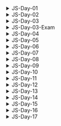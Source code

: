 <details>
<summary>JS-Day-01</summary>

### Topic:

- Setting Up Your Code Editor
- Introduction to JavaScript
- Linking a JavaScript File
- Variables
- Problem - 01:
- Data Types
- let, const and var
- Basic Operators
- Operator Precedence
- Problem - 02

### Linking JS file:

- normally at the end of body
- but sometimes required at top

```html
<!DOCTYPE html>
<html lang="en">
<head>
    <meta charset="UTF-8">
    <meta http-equiv="X-UA-Compatible" content="IE=edge">
    <meta name="viewport" content="width=device-width, initial-scale=1.0">
    <title>Document</title>
</head>
<body>
    
    <script src="./script.js"></script>
</body>
</html>
```

### Variable Naming

- variable naming should not start with Capital or any keyword

```jsx
// let Person = "Almin";
// let function = 10;
```

JavaScript has two main types of data: primitive and complex.

### JavaScript has six primitive data types:

- Boolean
- Null
- Undefined
- Number
- String
- Symbol (added in ECMAScript 6)

### Complex data types are:

- Object
- Array
- Function
- Date
- RegExp
- Error
- Map
- Set
- WeakMap
- WeakSet
- ArrayBuffer
- SharedArrayBuffer
- DataView
- Typed Arrays

### Re-assign or mutate (let)

```jsx
let isJsFun;
console.log(isJsFun)

// re-assign or mutate 
isJsFun = true;
console.log(isJsFun);
```

### If a variable declare with cost it can’t be undefined and it cant be re-assign

```jsx
const isJsFun; //error
```

### Variable should not declare without keyword

```jsx
name = "Tansen"; //should not use like this when declaring
```

</details>

<details>
<summary>JS-Day-02</summary>
    
### Topic:

- Different Operations in JS

### Math Operations

```jsx
const currentYear = 2023;
const ageTumpa = currentYear - 1998;
const ageRahat = currentYear - 1996;
console.log(ageTumpa, ageRahat);
```

### String operation

```jsx
const first_name = "Alahi";
const last_name = "Tansen";
console.log(first_name + " " + last_name);

const bikeBrand = "Yamaha";
const bikeModel = "MT5";
const fullBikeName = bikeBrand + " " + bikeModel;
console.log(fullBikeName);
```

### Assignment operator

```jsx
let number = 20 + 10;
number = number + 5;
number -= 10;
console.log(number);
```

### Operator precedence

```jsx
console.log(2023>2002+16);
```

### Template literals

```jsx
const name = "Tansen"
const age=21
const job="student"
const bio="My name is "+name+"."+" I am "+age+" years old."+"I am a "+job+"."
console.log(bio);

//now with template literals
const bio2=`My name is ${name}. I am ${age} years old.I am a ${job}.`
console.log(bio2);
console.log(`I
am 
Tansen`);
```

### Conditionals or control structure

```jsx
const birthYear=1995;
if(birthYear<=1999){
console.log("You are a 90's kid");
}else{
console.log("You are not a 90's kid");
}
```

### Type conversion(manually) and coercion(automatically)

```jsx
const inputYear=1995
console.log(inputYear+10);

const inputYear2="1995"
console.log(inputYear2+10); //coercion(automatically) 10 will become string

console.log(inputYear2-10); //coercion(automatically) 10 will become number
```

### Game

```jsx
let a="1"+1
a-=1
console.log(a);
```

</details>

<details>
<summary>JS-Day-03</summary>

### Topic:

- Truthy and Falsy Value
- Equality operators
- Condition
- AND OR
- Switch Case
- Ternary operator

### Truthy & Falsy Value

- There are 5 falsy value
    - `0`
    - `””`
    - `undefined`
    - `null`
    - `NaN`

```jsx
// Truthy & Falsy Value
console.log(Boolean(0));
console.log(Boolean(""));
console.log(Boolean(undefined));
console.log(Boolean(null));
console.log(Boolean(NaN));
console.log(Boolean(1));
```

- All others are Truthy value

### Equality operators

- `=` —> Assign
- `==` or `===` —> equality
- `! =` or `! ==` —> not equal
- JS doesn’t type coercion, strict
- All time use `===` , it will check strictly

```jsx
// Equality operators
const age = "20";
if (age === 20) {
    console.log("You are adult"); //when "=="
} else {
    console.log("You are too young"); //when "==="
}
```

### Nested Condition

when inside a condition and it does not match it will stop there or `else` will execute if `else` is define

```jsx
if (testAge === 18) {
    if (testNID) {
        if (testPassport) {
            console.log(`your age: ${testAge}, applicable for this job.`);
        }
    } else {
        console.log(`Absent!`);
    }

} else if (testAge !== 18) {
    if (testBirthReg) {
        console.log(`your age: ${testAge}, and you're note applicable. `);
    } else {
        console.log(`Absent!`);
    }
} else {
    console.log(`Absent!`);
}
```

### Leap year (AND OR)

```jsx
let year = 2024;
if (year % 400 === 0 || (year % 4 === 0 && year % 100 !== 0)) {
    console.log(`${year} is a leap year.`);
} else {
    console.log(`${year} is not a leap year.`);
}
```

### Switch case

```jsx
const day = "sunday";

switch (day) {
    case "saturday":
        console.log("No Class!");
        break;
    case "sunday":
        console.log("Class!!");
        break;
    case "monday":
        console.log("No Class");
        break;
    case "tuesday":
    case "wednesday":
        console.log("No Class!!");
        break;
    case "thursday":
    case "friday":
        console.log("Class!!");
        break;
    default:
        console.log("Not a valid day");
        break;
}
```

### Ternary Operator

```jsx
const a=2;
const b=3;
let c;

a>b?c=a+b : c=b-a;
console.log(c);
```

</details>

<details>
<summary>JS-Day-03-Exam</summary>

### Type Conversion vs Type Coercion

```jsx
// Type conversion - Manual conversion
const myNumber = "10"
console.log(Number(myNumber));

// Type coercion -  Automatic conversion
const myNumber2 = "10"
console.log(myNumber2 / 2);
```

### if.. else if.. else

- Single condition execute

### if.. if.. else

- Multiple condition execute

### Undefined vs Null

- `let age;` —> undefined
- `let age = null;` —> Null (show as object)

</details>

<details>
<summary>JS-Day-04</summary>

### Topic:

- Strict mode
- Function in JS

### Strict mode

```jsx
"use strict";

const private =20;
const interface = "audio"
console.log(private);
```

### Function: 3 ways of creating function

- Function declarations
- Function expressions
- Arrow function

Function declarations

```jsx
function sumTwo(num1,num2){
    const sum = num1+num2
    console.log(sum);
}
sumTwo(3,4)
```

</details>

<details>
<summary>JS-Day-05</summary>

### Topic:

- Three way of creating function

### Function declarations

```jsx
// function declarations
function addThreeNum(num1, num2, num3) {
    const sum = num1 + num2 + num3;
    console.log(sum);
}
addThreeNum(2, 3, 4);
```

### Function expressions

```
// function expression
const juiceFactory = function (apples,oranges){
    const juice = (apples*oranges)/2
    return `${juice} Juice is ready using ${apples} apples and ${oranges} oranges. 🥤`
}
console.log(juiceFactory(10,20));
```

### Arrow function

```jsx
// arrow functions
const addTwoNum = (num1, num2) =>{
    const sum = num1 + num2;
    console.log(sum);
}
addTwoNum(2, 3);

const ageCalc = (birthYear)=>2023-birthYear;
console.log(ageCalc(2001));

const heroMaker = (heroAge,heroSkill)=>{
    if (heroAge>=18 && heroSkill){
        return "You can be a hero."
    }else{
        return "You can't be a hero"
    }
}
console.log(heroMaker(21,true));
```

</details>

<details>
<summary>JS-Day-06</summary>

### Topic:

- Function calling function

### Function calling function

```jsx
function technicalTest(ramF,cpuC){
    const dramState = ramFreqTest(ramF)
    const cpuState = cpuTurbo(cpuC)
    return `${dramState} and ${cpuState}`

}

console.log(technicalTest(2400,1.8));

function ramFreqTest(ramFreq){
    return ramFreq>=2620?"DDR4":"DDR3"
}

function cpuTurbo(cpuClock){
    return cpuClock>=3.1?"1800rpm":"1400rpm"
}
```

</details>

<details>
<summary>JS-Day-07</summary>

### Topic:

- Array
- Array methods
- Function revision
- Side effect calculation
- Currying function
- Anonymous function
- Objects

### Two way of creating array

- Literal syntax
- Array function

```jsx
// array (literal systax)
const friend = ['Shohan', 'Badhon', 'Eklas', 'Nasim'];

const years = [1991, 1993, 1995, 1999];

// array (array function)
const years2 = new Array(2001, 2003, 2005, 2009);
```

### Array methods

```jsx
// array length 
console.log(friend.length);

// push - add element at the end
const lastBenchers = ['Shohan', 'Shuvo', 'Abdullah', 'Fahim'];

lastBenchers.push('Abir');

console.log(lastBenchers);

// unshift - add element at the beginning
lastBenchers.unshift('Tansen');
console.log(lastBenchers);

// pop - remove element at the end
lastBenchers.pop();
console.log(lastBenchers);

// shift - remove element at the beginning
lastBenchers.shift();
console.log(lastBenchers);

// indexOf - finding element by name 
console.log(lastBenchers.indexOf('Shuvo'));

// includes - if it present in array or not boolean
console.log(lastBenchers.includes('Tansen'));
```

### Currying Array

```jsx
// currying function
function  multi(a){
    return function(b){
        return function(c){
            return function(d){
                return function(e){
                    return a*b*c*d*e
                }
            }
        }
    }
}

console.log(multi(5)(4)(3)(2)(1));
```

### Currying function to arrow function (lambda function)

```jsx
// lamda calculus or lamda function declarations
const multiPro = (a) => (b) => (c) => (d) => (e) => a * b * c * d * e;
console.log(multiPro(5)(4)(3)(2)(1));
```

### Object

```jsx
//object
const student = {
    firstName : "Arafat",
    lastName : "Rahman",
    age:19,
    job:"Programmer",
    firends:["Rahim","Karim","Nishi"],
    isGoodAtGame:true,
}
// finding properties using two methods (dot and bracket)

console.log(student.age);
console.log(student.firends[2]);

console.log(student["firstName"]);
```

</details>

<details>
<summary>JS-Day-08</summary>

### Topic:

- Array revision
- Mutate (reassign)
- Creating object
- Creating method
- This
- Reference
- For loop
- continue - break
- loop inside a loop
- while loop

### Array Revision

```jsx
// array literal
const odd = [1, 3, 5, 7, 9];
console.log(odd);

// array function
const even = new Array(2, 4, 6, 8);
console.log(even);

console.log(odd[3]);
console.log(even[3]);

console.log(odd.length);
console.log(odd[odd.length - 1]);
```

### Mutate (reassign)

```jsx
// mutate
const odd = [1, 3, 5, 7, 9];
odd[2] = 55;
console.log(odd);
```

### Object creating

```jsx
const student = {
    firstName: "Nesnat",
    lastName: "Ahmad",
    birthYear: 2001,

    calcAge: function () {
        return 2023 - student.birthYear; //what if student name changed? so this can be used to solve that problem
    },
};
console.log(student.calcAge());
```

### Method & This

```jsx
const student2 = {
    firstName: "Nesnat",
    lastName: "Ahmad",
    birthYear: 2005,

    calcAge: function () {
        return 2023 - this.birthYear; //using this
    },
    greetings: function () {
        return `Hello, ${this.firstName}`;
    },
};
console.log(student2.calcAge());
console.log(student2.greetings());
```

### For Loop

```jsx
// for loop
for (let i = 1; i <= 20; i++) {
    console.log(`Step ${i}`);
}

const namesArray = ["Alice", "Bob", "Charlie", "David", "Emma", "Frank", "Grace",
    ["Mina", "Tina", "Rina", "Parina"],
    true,
    "Dancer"
];
for (let i = 0; i < namesArray.length; i++) {
    console.log(namesArray[i]);
}

const evenNumbers = [2, 4, 6, 8, 10, 12, 14, 16, 18, 20];
let sum = 0;
for (let i = 0; i < evenNumbers.length; i++) {
    sum += evenNumbers[i];
}
console.log(sum);

const arr = [10, true, 21, "a", "b", false, 55, true, "x"];
const arr2 = [];

for (let i = 0; i < arr.length; i++) {
    arr2.push(arr[i]);
}
console.log(arr2);

const years = [1994, 1996, 1998, 2001, 1993, 1995];

const ages = [];

for (let i = 0; i < years.length; i++) {
    ages.push(2023 - years[i]);
}
console.log(ages);
```

### continue and break

```jsx
console.log("Continue");
for (let i = 0; i < arr.length; i++) {
    if (typeof arr[i] === "string") {
        continue;
    }
    console.log(arr[i], typeof arr[i]);
}

console.log("Break");
for (let i = 0; i < arr.length; i++) {
    if (typeof arr[i] === "string") {
        break;
    }
    console.log(arr[i], typeof arr[i]);
}
```

### loop inside a loop

```jsx
for (let i = 1; i <= 10; i++) {
    console.log(`Step ----------- ${i}`);
    for (let j = 1; j <= i; j++) {
        console.log(`Run --${j}`);
    }
}

// Star pattern 
let n = 5;
let star = "";
for (let row = 1; row <= n; row++) {
    for (let col = 1; col <= n; col++) {

        star += "*";
    }
    star += "\n";
}
console.log(star);
```

### While Loop

```jsx
// while loop 
let i=0
const arr3 = [10,20,30,40,50]
while(i<arr3.length){
    console.log(arr3[i]);
    i++
}
```

</details>

<details>
<summary>JS-Day-09</summary>

### Topic:

- JavaScript Fundamental Recap
- Previous (01 - 08) day revision

</details>

<details>
<summary>JS-Day-10</summary>

### Topic:

- NodeJS installation
- Live server
- Think as a programmer
- Debug a program
- JavaScript definition
- Features of JS
- JS Engines
- V8 Engine

### NodeJS installation

### Live server

install live-server

```jsx
npm install live-server -g
```

run live server

```jsx
live-server
```

### Think as a programmer

- Define problem
- What is the input and output of that problem
- What I need to solve that problem

```jsx
// given an array of positive numbers "arr", find total sum of all elements

// strategy:
//input array / posivite integer >0 / arr 
//output : sum / all elements from the array
//1. declare a container
//2. read all element for loop
//3. container that will hold the sum

function summation(arr) {
    let sum = 0;
    for (let i = 0; i < arr.length; i++) {
        sum += arr[i];
    }
    return sum;
}

const arr = [5,2,4,1,3,5,6,9]

console.log(summation(arr));
```

### JavaScript definition

Simple definition

> JavaScript is a high level object oriented interpreted multi paradigm programming language.
> 

Brief definition

> JavaScript is a high level, prototype based, object oriented, multi-paradigm, interpreted or just-in-time (JIT) compiled, dynamic, single threaded, garbage collected, programming language with first class functions and non-blocking event loop concurrency model.
> 

### Features of JS

1. `High-level`: JavaScript is a high-level programming language, which means that it provides abstractions and features that simplify programming and hide low-level details from the programmer.
2. `Prototype-based`: JavaScript uses a prototype-based inheritance model, where objects inherit properties and methods from other objects. This allows for easy reuse and extensibility of existing code.
3. `Object-oriented`: JavaScript supports object-oriented programming (OOP) concepts like encapsulation, inheritance, and polymorphism through its prototype-based approach.
4. `Multi-paradigm`: JavaScript is a multi-paradigm language, which means that it supports several different programming styles, including object-oriented, functional, and imperative programming.
    
    Procedural Programming:
    
    - Based on the concept of procedures or routines that perform specific tasks.
    - Uses a step-by-step approach to problem-solving.
    - Focuses on solving problems through procedures or functions that operate on data.
    - Does not emphasize the use of objects and classes.
    
    Object-Oriented Programming (OOP):
    
    - Based on the concept of objects, which can contain data and methods to operate on that data.
    - Encapsulates data and behavior within objects, promoting modularity and code reusability.
    - Emphasizes concepts like inheritance, polymorphism, and encapsulation.
    - Allows for the creation of complex applications by breaking them down into smaller, more manageable objects.
    
    Functional Programming:
    
    - Based on the concept of functions, which are used to transform data and solve problems.
    - Treats computation as the evaluation of mathematical functions and avoids changing state and mutable data.
    - Emphasizes immutability, purity, and higher-order functions.
    - Promotes the creation of small, reusable functions that can be composed together to solve larger problems.
5. `Interpreted or JIT compiled`: JavaScript can be either interpreted, meaning that code is executed on-the-fly, or just-in-time (JIT) compiled, where code is compiled at runtime for faster execution.
6. `Dynamic`: JavaScript is a dynamically-typed language, which means that variables can change types at runtime, making it easier to write flexible code.
7. `Single-threaded`: JavaScript is single-threaded, meaning that it only has one execution thread.
8. `Garbage-collected`: JavaScript automatically manages memory using garbage collection, which frees up memory for objects that are no longer being used.
9. `First-class functions`: Functions in JavaScript are first-class citizens, which means that they can be passed around as arguments and returned from other functions like any other value.
10. `Blocking event loop concurrency model`: JavaScript uses a non-blocking event loop concurrency model, which allows for asynchronous programming using callbacks, promises, and async/await. This means that long-running tasks can be executed in the background without blocking the main thread.

### JS Engines

- `V8`: This is Google's high-performance JavaScript engine which is used in the Chrome web browser and Node.js.
- `SpiderMonkey`: This is Mozilla's JavaScript engine which is used in Firefox web browser and various other Mozilla projects, Brave browser.
- `JavaScriptCore`: This is Apple's JavaScript engine which is used in Safari web browser, as well as other Apple products like macOS and iOS.
- `Chakra`: This is Microsoft's JavaScript engine which is used in Edge web browser and various other Microsoft products.
- `Nashorn`: This is Oracle's JavaScript engine which is used in Java Virtual Machine (JVM) for executing JavaScript code.
- `Rhino`: This is an open-source JavaScript engine written in Java, developed by the Mozilla Foundation. It is used in various web application servers, such as Apache Tomcat.
- `Duktape`: This is a lightweight, embeddable JavaScript engine written in C. It is often used in embedded systems or IoT devices.
- `JerryScript`: This is another lightweight, embeddable JavaScript engine written in C. It is specifically designed for resource-constrained devices and is used in many IoT applications

### V8 Engine

- `Call Stack`: The call stack is a data structure used to keep track of function calls in a program. When a function is called, a new frame is added to the top of the call stack to represent that function's execution context. As functions return, their frames are removed from the stack.
- `Heap`: The heap is the memory area where objects are allocated and stored in a JavaScript program. The V8 engine uses a generational garbage collector to manage the heap. Objects that are no longer referenced by the program are automatically marked for garbage collection and their memory is reclaimed.
- `Function Execution`: When a function is executed in V8, a new frame is added to the call stack with the function's local variables and arguments. As the function executes, it may create new objects that are stored in the heap. When the function returns, its frame is removed from the stack and any objects it created are eligible for garbage collection if they are no longer referenced.
- `Memory Management`: V8 manages memory allocation using a combination of stack and heap memory. Stack memory is used to store primitive data types like numbers and Booleans as well as function call frames. Heap memory is used to store larger objects and data structures like arrays and objects.

</details>

<details>
<summary>JS-Day-11</summary>

### Topic:

- Scoping
- Scope chain
- Hosting
- Temporal Dead Zone(TDZ)
- This keyword
- Referencing the same memory when copying

### Scoping

Space or area or environment in which a certain variable is declared

- Global scope
- Function scope
- Block scope

Global scope

```jsx
const herName = "Tumpa"; //global scope
```

Function scope

```jsx
function doMath(x, y) {
    const sum = x + y; // function scope 
    return sum;
}
```

Function scope as block scope

If use `use strict` all function will be block scope

```jsx
"use strict"
function doMath(x, y) {
    const sum = x + y; // block scope 
    return sum;
}
console.log(doMath(2, 3));
```

Block scope

```jsx
if (herName === "Tumpa") {
    const herName = "Rebecca"; //block scope
    console.log(herName);
} else {
    console.log(herName);
}
```

### Scope chain

- `Scope` - Space or area or environment in which a certain variable is declared
- `Scope of a variable`  - Where the variable is being access, accessible area of that variable
- `var` is function scope
- Every Scope connected through chain.
- Scope chain works —> child to  parent
- Parent function can’t access child variable
- Child variable can access parent variable (inner to outer)

### Hoisting

Accessing variable right before its declaration

- function declaration
- var variable

`let`,`const` not hoisting supported , It is Temporal Dead Zone(TDZ) when trying to accessing variable right before its declaration.

Temporal Dead Zone(TDZ) Level:

TDZ level 0:

```jsx
function second() {
        const job = "Programmer";
        console.log(`${myName} is a ${age} years old ${job}.`);
    }
```

TDZ level 01:

```jsx
function second() {
        console.log(1);
        const job = "Programmer";
        console.log(`${myName} is a ${age} years old ${job}.`);
    }
```

TDZ level 02:

```jsx
function second() {
        console.log(1);
        console.log(2);
        const job = "Programmer";
        console.log(`${myName} is a ${age} years old ${job}.`);
    }
```

TDZ level n:

```jsx
function second() {
        console.log(1);
        console.log(2);
        const job = "Programmer";
        console.log(`${myName} is a ${age} years old ${job}.`);
    }
```

TDZ level when there is function:

```jsx
function second() {
        function five(){
            console.log(2n^3);
        }
        function four(){
            console.log(2n^2);
        }
        function third){
            console.log(2n^1);
        }
        const job = "Programmer";
        console.log(`${myName} is a ${age} years old ${job}.`);
    }
```

### This keyword

What ever object is calling by `calAge` , `this` will follow that

```jsx
const tumpaObj = {
    fullName :"Tumpa",
    birthYear :1996,

    calAge: function(){
        console.log(this);
       return 2023 - this.birthYear
    },

};
console.log(tumpaObj.calAge());
console.log(this);
```

### Referencing the same memory when copying

`sabrinaObj.fullName` is changed but `tumpaObj.fullName` also gonna change

```jsx
const tumpaObj = {
    fullName :"Tumpa",
    birthYear :1996,

    calAge: function(){
        
       return 2023 - this.birthYear
    },

};
const sabrinaObj = tumpaObj
sabrinaObj.fullName = "Sabrina"
console.log(sabrinaObj,tumpaObj);
```

Arrow function does not have this keyword functionalities

```jsx
const computer = {
    clockSpeed: 3.9,

    // turboFan: function () {
        // console.log(this);
    //     return this.clockSpeed * 99;
    // },
    turboFan: () => {
        console.log(this); // this will ppoint to window
        return this.clockSpeed * 99;
    },
};

console.log(computer.turboFan());
```

</details>

<details>
<summary>JS-Day-12</summary>

### Topic:

- Closures
- DOM tree
- DOM manipulation

### Closures

A closure gives a function access to all variables of its parent function, even after that fuinction has returned.

```jsx
function regrigerator() {
    let coke = 6;

    return function() {
        coke--;
        console.log(`${coke} coke`);
    };
}
const drink = regrigerator();
drink()
```

### DOM manipulation

- Selecting elements
- Styling elements
- Creating elements
- Node traversals
- Event handlers

Selecting elements 

```jsx
// 1. selecting elements 
//id -- fast / rarely
const title = document.getElementById("main-heading");
const secondTitle = document.getElementById("second-heading");
console.log(title);
console.log(secondTitle);

// class
const country = document.getElementsByClassName("country");
console.log(country);

// tag name 
const input = document.getElementsByTagName("input");
console.log(input);

// Quary selector -- mostly used
const title2 = document.querySelector("#main-heading"); //id
console.log(title2);
const btn = document.querySelector(".btn"); //class
console.log(btn);
const h2 = document.querySelector("h2"); //tag
console.log(h2);

// Quary selector all
const country2 = document.querySelectorAll(".country");
console.log(country2);
```

Styling elements 

```jsx
/ 2. styling elements 
const title3 = document.querySelector("#main-heading");
title3.style.color = "crimson";
title3.style.backgroundColor = "black";
title3.style.fontSize = "3rem";

const countries = document.querySelectorAll(".country");
for (let i = 0; i < countries.length; i++) {
    countries[i].style.color = "hotpink";
    countries[i].style.fontSize = "2rem";
}
```

Creating elements 

```jsx
// 3. creating elements 
const ul = document.querySelector("ul");

const li = document.createElement("li");
li.textContent = "India";

//append

// ul.append(li)
// ul.appendChild(li)
// ul.insertAdjacentElement('afterbegin',li)
ul.insertAdjacentElement('beforeend', li);

const firstCountry = document.querySelector(".country");
firstCountry.textContent = "BD";
console.log(firstCountry);

// set attribute 
const h1 = document.querySelector("#main-heading");
h1.setAttribute("class", "main-headline");
h1.setAttribute("width", "300px");
h1.removeAttribute("class");
h1.removeAttribute("width");

// class 
h1.classList.add("main-heading", "first-country");
h1.classList.remove("main-heading");

const a = 10;
if (a === 10) h1.classList.toggle("main-heading");
```

Node traversals

```jsx
/ 4. node traversals 
const ul2 = document.querySelector("ul");
console.log(ul2.parentElement);
console.log(ul2.parentNode);
console.log(ul2.childNodes);
console.log(ul2.children);
```

Event handlers (it will be added on button where clicked) - higher order function (which can take callback function as argument)

```jsx
// 5. event handlers (it will be added on button where clicked) - higher order function (which can take callback function as argument)
const btn2 = document.querySelector(".btn");
const input2 = document.querySelector(".input");
const ul3 = document.querySelector("ul");

btn2.addEventListener('click', function () {
    const li = document.createElement("li");
    li.classList.add("country");
    li.textContent = input2.value; //always string
    ul.append(li);
    input2.value = "";
})
```

</details>

<details>
<summary>JS-Day-13</summary>

### Topic:

- DOM simple project
    - Modal window project
    - Guess my number project

</details>

<details>
<summary>JS-Day-14</summary>

### Topic:

- Data Structures & EXNEXT & Modern operators
- Destructuring arrays
- Switching variable
- Store return value
- Nested destructuring
- Default values
- Destructuring object
- Changing object name
- Object default value
- Mutating variables
- Nested object
- Spread operators
- Copying object

### Notes

- Iterables: `arrays`,`strings`,`maps`,`sets`
- Not iterable : `objects`
- Map : There are two map, map it self is data structure and map array method

### Destructuring arrays

```jsx
// destructuring arrays 
// old way
const arr = [1, 2, 3];
const a = arr[0];
const b = arr[1];
const c = arr[2];

// new way 
const [x, y, z] = arr;
console.log(x, y, z);

const arr2 = [5, 6, 7];
const [m, n, o] = arr2;
console.log(m,n,o);
```

### Switching variable

```jsx
// Switching variable 
// old way 
let first = 10;
let second = 20;
let temp = first;
first = second;
second = temp;
console.log(first, second);

// new way 
[first,second]=[second,first]
console.log(first, second);
```

### Store return value

```jsx
const resturant = {
    name: "Burger House 420",
    location: "Puran Dhaka,Dhaka,Bangladesh",
    categories: ["Italian", "Vegeterian", "Local", "Organic"],
    starterMenu: [
        "Chicken Cheese Burger",
        "Beef Burger",
        "Garlic Bread",
        "Italian Spicy Pasta",
        "Bagdadi Shahi Biriyani",
        "Mexican Chilli Chicken",
    ],
    mainMenu: ["Burger", "Pizza", "Fajita", "French Fries"],
    openingHours: {
        sun: {
            open: 10,
            close: 22
        },
        fri: {
            open: 9,
            close: 23
        },
        wed: {
            open: 11,
            close: 22
        },
    },

    order:function(starterIndex,mainIndex){
        return [this.starterMenu[starterIndex],this.mainMenu[mainIndex]]
    }
};

// Store return value
const [firstOrder,secondOrder]=resturant.order(2,0)
console.log(firstOrder,secondOrder);
```

### Nested destructuring

```jsx
//nested destructuring
const nested = [2,4,[5,6]]
const [i,j,[k,l]]=nested
console.log(i,j,k,l);
```

### Default values

```
//default values
const arrNew = [10,30]
const[p=1,q=1,r=1,s=1]=arrNew
console.log(p,q,r,s);
```

### Destructuring object

```jsx
//destructuring object
const { categories, mainMenu, starterMenu } = resturant;
console.log(categories, mainMenu, starterMenu);
```

### Changing object name

```jsx
// changing object name 
const { name: resturantName, location, openingHours } = resturant;
console.log(resturantName, location, openingHours);

const { sun: sunday, wed: wednesday, fri: friday } = resturant.openingHours;
console.log(sunday, wednesday, friday);
```

### Object default value

```jsx
// object default value 
const { mainNai = [] } = resturant;
console.log(mainNai);
```

### Mutating variables

```jsx
// mutating variables 
let f = 100;
let g = 200;

const obj = { f: 20, g: 30 };
({ f, g } = obj);
console.log(f, g);
```

### Nested object

```jsx
// nested object
const tumpa = {
    friends:{
        first2:"Sabrina",
        second2:"Shohan",
    },
}
// const {first2,second2} = tumpa.friends
const {friends:{first2,second2}} = tumpa
console.log(first2,second2);
```

### Destructuring object 2

```jsx
// destructuring object 2
resturant.orderDelivery({
    starterIndex:2,
    mainIndex:0,
    time: "06:20 PM",
    address: "Uttara,Dhaka",

})

resturant.orderDelivery({
    starterIndex:1,
    address:"Dhanmondi 27"
})
```

### Spread operators

```jsx
// spread operators(...arr)
const arr3 = [33, 44, 55, 66];
const badArrCopy = [11, 22, arr3[0], arr3[1], arr3[2], arr3[3]];
console.log(badArrCopy);

const goodArrCopy = [11, 22, ...arr3];
console.log(goodArrCopy);

const newMenu = [...resturant.mainMenu, "Noodles", "Ramen"];
console.log(newMenu);

// copy array 
const mainMenuCopy = [...resturant.mainMenu];
console.log(mainMenuCopy);

// join array 
const allFoods = [...resturant.mainMenu, ...resturant.starterMenu];
console.log(allFoods);

// iterables: arrays,strings,maps,sets 
// object not iterable

const gameName = "Callof Duty: Modern Warfare";
console.log(...gameName, " ", "2022");
const str = "Tansen";
console.log(...str);
// console.log(`My name is ${...str}`); //error

const ingredients = ["Tomato", "Chicken", "Letture"];
resturant.orderBurger(...ingredients);
```

### Copying object

```jsx
// copying objects 
// old way (both will share same memory location)
const newRestaurant = resturant;
newRestaurant.name = "Burger Remix"
console.log(resturant);
console.log(newRestaurant);

// new way 
const newRestaurant = { ...resturant, founder: "Amzad" };
newRestaurant.name = "Burger Remix";
console.log(resturant);
console.log(newRestaurant);
```

</details>

<details>
<summary>JS-Day-15</summary>

### Topic:

- Rest pattern and parameters
- Short circuiting
- Nullish coalescing operator
- Logical assignment operators
- For of
- Optional chaining
- Looping object
- Sets
- Object in new way
- Enhanced object literals

### Rest pattern and parameters

- Rest pattern and parameters - left side of = sign
- Spread - right side of = sign

Destructuring

```jsx
"use strict";

const resturant = {
    name: "Burger House 420",
    location: "Puran Dhaka,Dhaka,Bangladesh",
    categories: ["Italian", "Vegeterian", "Local", "Organic"],
    starterMenu: [
        "Chicken Cheese Burger",
        "Beef Burger",
        "Garlic Bread",
        "Italian Spicy Pasta",
        "Bagdadi Shahi Biriyani",
        "Mexican Chilli Chicken",
    ],
    mainMenu: ["Burger", "Pizza", "Fajita", "French Fries"],
    openingHours: {
        sun: {
            open: 10,
            close: 22
        },
        fri: {
            open: 9,
            close: 23
        },
        wed: {
            open: 11,
            close: 22
        },
    },

    order: function (starterIndex, mainIndex) {
        return [this.starterMenu[starterIndex], this.mainMenu[mainIndex]];
    },
    orderDelivery: function ({ starterIndex = 0, mainIndex = 0, time = "10:00 PM", address = "Unknown" }) {
        console.log(`${this.starterMenu[starterIndex]} and ${this.mainMenu[mainIndex]} will be delivered to ${address} at ${time}`);

    },
    orderBurger: function (ing1, ing2, ing3) {
        console.log(`Here is your delicious burger with ${ing1},${ing1},${ing2} and ${ing3}.`);
    },
    orderPizza: function (mainIng, ...otherIng) {
        console.log(mainIng);
        console.log(otherIng);
    },
};
// spread 
const arr = [1, 2, ...[3, 4]];
console.log(arr);

// rest 
const [a, b, ...others] = [1, 2, 3, 4, 5, 6, 7, 8, 9];
console.log(a, b);
console.log(others);

const [x, , y, ...friends] = ["Rahat", "Shohan", "Tumpa", "Sabrina", "faysal"];
console.log(x, y, friends);

// rest - spread 
const [burger, , pasta, ...otherFood] = [...resturant.mainMenu, ...resturant.starterMenu];
console.log(burger, pasta, otherFood);
```

Rest on object 

```jsx
// object 
const { fri, ...otherDay } = resturant.openingHours;
console.log(fri, otherDay);
```

Function

```jsx
// 2. function (rest perameter)
const add = function (...numbers) {
    let sum = 0;
    for (let i = 0; i < numbers.length; i++) {
        sum += numbers[i];
    }
    console.log(sum);
};
add(4, 5, 2, 3);

const arr2 = [33, 2, 4, 5];
add(...arr2);

resturant.orderPizza("Mushrooms", "Onions", "Spinach")
```

### Short circuiting

```jsx
// Short circuiting 
// OR || if all true first true will be the output ; otherwise last false will be output
console.log(3 || "Tansen");
console.log("" || "Shohan");
console.log(false || 0);
console.log(undefined || null);
console.log(undefined || 0 || "" || "Tansen" || 23 || null);
console.log(false || true);
console.log(0 || "");

const guests = resturant.guests ? resturant.guests : 20;
console.log(guests);

const guests2 = resturant.guests || 30;
console.log(guests2);

const founder = resturant.founder || "Amzad";
console.log(founder);

// And && - if all true last one will be output ; otherwise last false will be output
console.log(0 && "Tansen");
console.log(7 && "Spiderman");
console.log("TT" && "Spidey" && null && 0 && " ");
console.log(false && true);
console.log("Fahim" && 12 && " " && 22 && true && undefined);

// practical example 
if (resturant.orderPizza) {
    resturant.orderPizza("Mashrooms", "Onions", "Tomatoes");
}
// similarly using && short circuit
resturant.orderPizza && resturant.orderPizza("Mashrooms", "Onions", "Tomatoes");
```

### Nullish coalescing operator

nullish value ⇒ null,undefined

```jsx
// Nullish coalescing operator
// nullish value = null,undefined  (0,'' not nullish value)
resturant.guests = 0;
const guests3 = resturant.guests ?? 20;
console.log(guests3);
```

### Logical assignment operators

```jsx
// Logical assignment operators
const rest1 = {
    name:"Pizza Club",
    guests: 20,
}
const rest2 = {
    name:"Food Club",
    owner: "Tansen",
}

// OR 
rest1.guests = rest1.guests||10
rest2.guests = rest2.guests||30

// more shortly (Logical assignment operators):
rest1.guests||=10
rest2.guests||=10

console.log(rest1.guests);
console.log(rest2.guests);
```

### For of

```jsx
// For of
const arr3 = [1, 2, 3, 4, 5, 6, 7, 8, 9];

for (let i = 0; i < arr3.length; i++) {
    console.log(arr3[i]);
}
console.log("/////////////");
for (const number of arr3) {
    console.log(number);
}

const menu = [...resturant.mainMenu, ...resturant.starterMenu];

for (const [index,food] of menu.entries()) {
    console.log(`${index+1} : ${food}`);
}
```

### Optional chaining

```jsx
// Optional chaining 
// console.log(resturant.openingHours.sat.open); //error
console.log(resturant?.openingHours?.sat?.open);
console.log(resturant.openingHours.fri.open);

const days = ["mon", "tue", "wed", "thu", "fri", "sat", "sun"];

for (const day of days) {
    const open = resturant.openingHours[day]?.open ?? "off-day";
    console.log(open);
}
```

### Looping object

```jsx
// looping objects 
// - property names
// - property values
// - property entries

// - property names

const properties = Object.keys(resturant.openingHours);
console.log(properties);

for (const day of properties) {
    console.log(day);
}
// - property values
const values = Object.values(resturant.openingHours);
console.log(values);
for (const value of values) {
    console.log(value.open, value.close);
}

// - property  entries
const entries = Object.entries(resturant.openingHours);
console.log(entries);

for (const [key, value] of entries) {
    console.log(key);
    console.log(value);
}
```

### Sets

```jsx
// Sets - unique values, can't access by index

// Sets (advanced version of array/faster than array)
// object advanced version maps 
const foods = new Set(["Pizza","Burger","Pizza","Pizza","Pizza","Noodles"])
console.log(foods);
console.log(foods.size);
console.log(foods.has("Pizza"));
foods.add("Pasta")
console.log(foods);
foods.delete("Pasta")
console.log(foods);
for(const food of foods){
    console.log(food);
}

const arr4 = [20,20,11,20,11,32,33,43,33,32,11,10,1,20,42,22,42,22]
const uniqueArr = [...new Set(arr4)]
console.log(uniqueArr);
```

### Object in new way

```jsx
//old way
orderPizza: function (mainIng, ...otherIng) {
        console.log(mainIng);
        console.log(otherIng);
    }

//new way
orderPizza(mainIng, ...otherIng) {
        console.log(mainIng);
        console.log(otherIng);
    }
```

### Enhanced object literals

```jsx
const openingHours = {
    sun: {
        open: 10,
        close: 22
    },
    fri: {
        open: 9,
        close: 23
    },
    wed: {
        open: 11,
        close: 22
    },
};

const resturant = {
    name: "Burger House 420",
    location: "Puran Dhaka,Dhaka,Bangladesh",
    categories: ["Italian", "Vegeterian", "Local", "Organic"],
    starterMenu: [
        "Chicken Cheese Burger",
        "Beef Burger",
        "Garlic Bread",
        "Italian Spicy Pasta",
        "Bagdadi Shahi Biriyani",
        "Mexican Chilli Chicken",
    ],
    openingHours, //here enhanced object literals
    mainMenu: ["Burger", "Pizza", "Fajita", "French Fries"],
    openingHours: {
        sun: {
            open: 10,
            close: 22
        },
        fri: {
            open: 9,
            close: 23
        },
        wed: {
            open: 11,
            close: 22
        },
    },

    order: function (starterIndex, mainIndex) {
        return [this.starterMenu[starterIndex], this.mainMenu[mainIndex]];
    },
    orderDelivery: function ({ starterIndex = 0, mainIndex = 0, time = "10:00 PM", address = "Unknown" }) {
        console.log(`${this.starterMenu[starterIndex]} and ${this.mainMenu[mainIndex]} will be delivered to ${address} at ${time}`);

    },
    orderBurger: function (ing1, ing2, ing3) {
        console.log(`Here is your delicious burger with ${ing1},${ing1},${ing2} and ${ing3}.`);
    },
    orderPizza: function (mainIng, ...otherIng) {
        console.log(mainIng);
        console.log(otherIng);
    },
};
```

</details>

<details>
<summary>JS-Day-16</summary>

### Topic:

- Maps
- String method

### Maps

```jsx
"use strict";
// Maps
const rest = new Map();
rest.set("name", "Pizza Hutt");
rest.set(1, "Dhaka");
rest.set(2, "Chittagong");
rest.set("categories", ["Italian", "Pizzeria", "Vgetarian", "Organic"]).set("open", 10).set("close", 22).set(true, "we are open").set(false, "we are close");
console.log(rest);
console.log(rest.get("name"));

const time = 21;
console.log(rest.get(time > rest.get("open") && time < rest.get("close")));

console.log(rest.has("categories"));

rest.delete(2);
console.log(rest);
// rest.set([1,2],"array") // in order to get this we need to store it

const arr = [1, 2];
rest.set(arr, "array");
console.log(rest.get(arr));

console.log(rest);

const lang = new Map([
    [1, "C"],
    [2, "C++"],
    [3, "java"],
    [4, "JavaScript"],
    [5, "Python"],
    [6, "C#"],
]);
console.log(lang);

for(const [key,value] of lang){
    console.log(`${key}: ${value}`);
}

const openingHours = {
    sun: {
        open: 10,
        close: 22
    },
    fri: {
        open: 9,
        close: 23
    },
    wed: {
        open: 11,
        close: 22
    },
};

const resturant = {
    name: "Burger House 420",
    location: "Puran Dhaka,Dhaka,Bangladesh",
    categories: ["Italian", "Vegeterian", "Local", "Organic"],
    starterMenu: [
        "Chicken Cheese Burger",
        "Beef Burger",
        "Garlic Bread",
        "Italian Spicy Pasta",
        "Bagdadi Shahi Biriyani",
        "Mexican Chilli Chicken",
    ],
    openingHours,
    mainMenu: ["Burger", "Pizza", "Fajita", "French Fries"],
    openingHours: {
        sun: {
            open: 10,
            close: 22
        },
        fri: {
            open: 9,
            close: 23
        },
        wed: {
            open: 11,
            close: 22
        },
    },

    order: function (starterIndex, mainIndex) {
        return [this.starterMenu[starterIndex], this.mainMenu[mainIndex]];
    },
    orderDelivery: function ({ starterIndex = 0, mainIndex = 0, time = "10:00 PM", address = "Unknown" }) {
        console.log(`${this.starterMenu[starterIndex]} and ${this.mainMenu[mainIndex]} will be delivered to ${address} at ${time}`);

    },
    orderBurger: function (ing1, ing2, ing3) {
        console.log(`Here is your delicious burger with ${ing1},${ing1},${ing2} and ${ing3}.`);
    },
    orderPizza: function (mainIng, ...otherIng) {
        console.log(mainIng);
        console.log(otherIng);
    },
};

// object to map 
const hours = new Map(Object.entries(openingHours))
console.log(hours);

console.log(...lang);
console.log(...lang.keys());
console.log(...lang.values());
```

### String method

```jsx
// String method
const station = "Pahartoli Station";
const train = "T678 Provati";

console.log(train[0]);
console.log(train[1]);
console.log("Tansen"[0]);
console.log(station.length);

console.log(station.indexOf("P"));
console.log(station.lastIndexOf("a"));

// slice  - ending index not included
console.log(station.slice(10));
console.log(station.slice(0, 9));

console.log(station.slice(0, station.indexOf(" ")));
console.log(station.slice(station.indexOf(" ") + 1));

console.log(station.slice(1, -1));

// last elemet 
console.log(station[station.length - 1]);
console.log(station.at(-1));
console.log(station.slice(-1));

const checkWindowSeat = function (seatNumber) {
    // W = window seat
    // M = Middle seat
    // C = Cabin seat
    // const slicedSeatNum = seatNumber.slice(-1)
    const slicedSeatNum = seatNumber.slice(2, 3);
    console.log(slicedSeatNum);
};

// checkWindowSeat("22W")
// checkWindowSeat("23M")
// checkWindowSeat("24C")
// checkWindowSeat("76W")
// checkWindowSeat("44M")
checkWindowSeat("22W11");
checkWindowSeat("23M22");
checkWindowSeat("24C33");
checkWindowSeat("76W44");
checkWindowSeat("44M55");

// object - string
console.log(typeof ("Tansen")); //string
console.log(typeof new String("Tansen")); //object
console.log(typeof new String("Tansen").slice(0)); //string

console.log(station.toLowerCase());
console.log(station.toUpperCase());

// trim 
function normalizedemail(email) {
    const normalizedemail = email.toLowerCase().trim();
    return normalizedemail;
}

console.log(normalizedemail("     Tansen@gmail.com    "));

// replace 
const jutaPriceBD = "500TK";
const jutaPriceUSD = jutaPriceBD.replace("TK", "$");
console.log(jutaPriceBD);
console.log(jutaPriceUSD);

// regular expression (replace all)
const warningMsg = "Beware of Trojan.99! Trojan.99! Trojan.99!";
// const warningMsgCorrent = warningMsg.replaceAll(".", " v")
const warningMsgCorrent = warningMsg.replace(/.99/g, " v99")

console.log(warningMsgCorrent);

const message ="bad weather!"
console.log(message.repeat(10));

function planeInLine(num){
    console.log(`There are ${num} planes in line! ${"✈".repeat(num)}`);
}
planeInLine(10)
planeInLine(5)
planeInLine(6)
planeInLine(3)

// split and join 
console.log("it+is+a+very+warm+day".split("+"));

const splitedName = "Md Alahi Almin Tansen".split(" ")
const joinName = splitedName.join(" ")
console.log(joinName);
```

</details>

<details>
<summary>JS-Day-17</summary>

### Topic:

- Close look at the function
- Functions accepting callback function
- Currying - Arrow - Lambda  function
- Call Apply Bind
- Immediately invoked function expression (IIFE) & Private

### Close look at the function

JS does not have passing by reference, only passing by value (for object  - pass object reference as a value)

```jsx
"use strict";

// Creates a booking and adds it to the bookings array.
const bookings = [];
const creatBooking = function (roomNum, numGuest = 1, price = 500 * numGuest) {
    const booking = {
        roomNum,
        numGuest,
        price,
    };
    bookings.push(booking);
};

creatBooking("A202", 2, 1000);
creatBooking("B702", 4, 2000);
creatBooking("D502", 10);
creatBooking("E555", undefined, 2500);
console.log(bookings);

// value vs reference 
const flight = "B233";

const tansen = {
    name: "Tansen",
    passport: 56543225,
};

const checkIn = function (flightNum, passenger) {
    flightNum = "L345";
    passenger.name = "Mr. " + passenger.name;
    if (passenger.passport === 56543225) {
        console.log("Checked In");
    } else {
        console.log("Wrong Passport");
    }
    console.log(passenger);
};

checkIn(flight, tansen)
// JS does not have passing by reference, only passing by value (for object  - pass object reference as a value)
```

### Functions accepting callback function

```jsx
// Functions accepting callback function
// 1. first class function 
// 2. higher order function 
// 3. callback function

// Sawmill
// 1. first class function 
function logCutter(logs) {
    let logPieces = 0;
    for (const log of logs) {
        logPieces += log;
    }
    return logPieces;
}

function logCounter(logs){
    return logs.length
}

// 2 higher order function 
function sawmil(logs,fn){
    console.log(`Operated by: ${fn.name}`);
    return fn(logs)

}
console.log(sawmil([12,15,21,33,4,6,7,3,7,14],logCounter));
console.log(sawmil([12,15,21,33,4,6,7,3,7,14],logCutter));
```

### Currying - Arrow - Lambda  function

```jsx
// Currying function (function returning functions)
function greet(greeting){
    return function(name){
        console.log(`${greeting}, ${name}`);
    }
}
greet("Good night")("Tansen")

// Lambda function 
function calcVat(rate){
    return function(price){
        return price+(price*rate)
    }
}

console.log(calcVat(.10)(250));

const calcVatArrow = rate=>price=>price+(price*rate)

console.log(calcVatArrow(0.10)(250));
```

### Call Apply Bind

```jsx
// calling other function 
const tansenT = {
    airline: "Tansen T",
    code: "TT",
    bookings: [],
    book: function (flightNum, name) {
        console.log(`${name} booked a seat on ${this.airline}, flight ${this.code}${flightNum}`);
        this.bookings.push({
            flight: `${this.code}${flightNum}`,
            passengerName: `${name}`
        });
    },
};

const sadrilExpressAir = {
    airline: "Sadril Express Air",
    code: "SEA",
    bookings: [],
};

const tanishaWings = {
    airline: "Tanisha Wings",
    code: "TW",
    bookings: [],
};

tansenT.book.call(sadrilExpressAir, 332, "Shohan");
tansenT.book.call(tanishaWings, 765, "Kajal");

tansenT.book(432, "Nesnat");
tansenT.book(543, "Fahim");
console.log(tansenT.bookings);
console.log(sadrilExpressAir.bookings);
console.log(tanishaWings.bookings);

// apply (less used)
tansenT.book.apply(tanishaWings, [789, "Tanvir"]);
console.log(tanishaWings.bookings);

// bind 
const bookSadril = tansenT.book.bind(sadrilExpressAir);
const bookTanisha = tansenT.book.bind(tanishaWings);
const bookTansen = tansenT.book.bind(tansenT);

bookSadril(999, "Lima");
bookSadril(237, "Lama");
bookTansen(678, "Ayesha");
console.log(sadrilExpressAir.bookings);
console.log(tanishaWings.bookings);
console.log(tansenT.bookings);

// restaurant
const rest1 = {
    name: "Burger Villa",
    code: "BV",
    orders: [],
    foods: ["Burger", "Pizza", "Pasta", "Noodles", "French Fries"],
    orderFood: function (foodIndex = 0, foodCount = 1, name, address, time, price = 100 * foodCount) {
        console.log(`${name} ordered ${foodCount} ${this.foods[foodIndex]}s from ${address} at ${time} Price: ${price}`);

        this.orders.push({
            name: `${name}`,
            food: `${this.foods[foodIndex]}`,
            pieces: `${foodCount}`,
            price: `${price}`,
            address: `${address}`,
            time: `${time}`
        });
    }
};

rest1.orderFood(2, 5, "Tansen", "Dhaka", "10:00AM");

const rest2 = {
    name: "Pasta King",
    code: "BV",
    orders: [],
    foods: ["Burger", "Chilli Chicken Fries", "Pizza", "Pasta", "Noodles", "French Fries"],
};

const orderRest2 = rest1.orderFood.bind(rest2);
orderRest2(3, 7, "Tanisha", "Gazipur", "12:00AM");

console.log(rest2.orders);
```

### Immediately invoked function expression (IIFE) & Private

```jsx
// Immediately invoked function expression (IIFE)

const runOnce = function () {
    console.log("This won't run once");
};
runOnce();
runOnce();
runOnce();
runOnce();

// (function () {
//     console.log("This only run once");
// }())

(() => {
    console.log("This also run once");
})();

// private 
{
    const privateNumber =200
}
console.log(privateNumber);
```

</details>